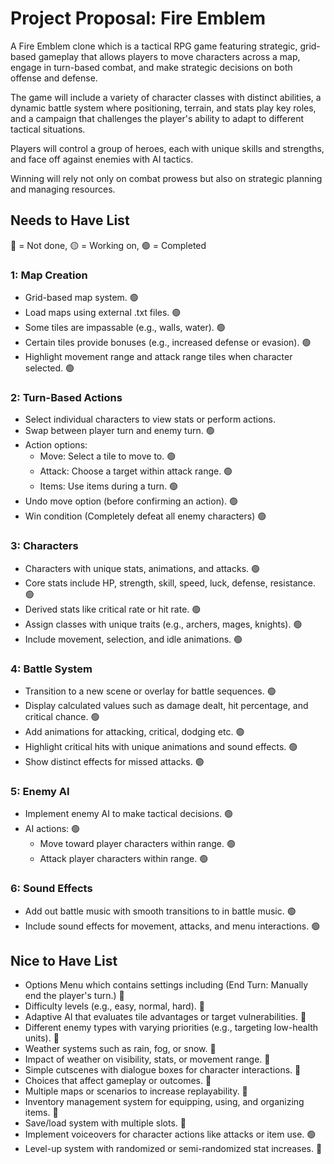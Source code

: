 # Project Proposal: Fire Emblem 
A Fire Emblem clone which is a tactical RPG game featuring strategic, grid-based gameplay that allows players to move characters across a map, engage in turn-based combat, and make strategic decisions on both offense and defense. 

The game will include a variety of character classes with distinct abilities, a dynamic battle system where positioning, terrain, and stats play key roles, and a campaign that challenges the player's ability to adapt to different tactical situations. 

Players will control a group of heroes, each with unique skills and strengths, and face off against enemies with AI tactics. 

Winning will rely not only on combat prowess but also on strategic planning and managing resources.

## Needs to Have List
🔴 = Not done, 🟡 = Working on, 🟢 = Completed

### 1: Map Creation
- Grid-based map system. 🟢
- Load maps using external .txt files. 🟢
- Some tiles are impassable (e.g., walls, water). 🟢
- Certain tiles provide bonuses (e.g., increased defense or evasion). 🟢
- Highlight movement range and attack range tiles when character selected. 🟢

### 2: Turn-Based Actions
- Select individual characters to view stats or perform actions. 
- Swap between player turn and enemy turn. 🟢
- Action options: 
  - Move: Select a tile to move to. 🟢
  - Attack: Choose a target within attack range. 🟢
  - Items: Use items during a turn. 🟢
- Undo move option (before confirming an action). 🟢
- Win condition (Completely defeat all enemy characters) 🟢

### 3: Characters
- Characters with unique stats, animations, and attacks. 🟢
- Core stats include HP, strength, skill, speed, luck, defense, resistance. 🟢
- Derived stats like critical rate or hit rate. 🟢
- Assign classes with unique traits (e.g., archers, mages, knights). 🟢
- Include movement, selection, and idle animations. 🟢

### 4: Battle System
- Transition to a new scene or overlay for battle sequences. 🟢
- Display calculated values such as damage dealt, hit percentage, and critical chance. 🟢
- Add animations for attacking, critical, dodging etc. 🟢
- Highlight critical hits with unique animations and sound effects. 🟢
- Show distinct effects for missed attacks. 🟢

### 5: Enemy AI
- Implement enemy AI to make tactical decisions. 🟢
- AI actions: 🟢
  - Move toward player characters within range. 🟢
  - Attack player characters within range. 🟢

### 6: Sound Effects
- Add out battle music with smooth transitions to in battle music. 🟢
- Include sound effects for movement, attacks, and menu interactions. 🟢

## Nice to Have List
- Options Menu which contains settings including (End Turn: Manually end the player's turn.) 🔴
- Difficulty levels (e.g., easy, normal, hard). 🔴
- Adaptive AI that evaluates tile advantages or target vulnerabilities. 🔴
- Different enemy types with varying priorities (e.g., targeting low-health units). 🔴
- Weather systems such as rain, fog, or snow. 🔴
- Impact of weather on visibility, stats, or movement range. 🔴
- Simple cutscenes with dialogue boxes for character interactions. 🔴
- Choices that affect gameplay or outcomes. 🔴
- Multiple maps or scenarios to increase replayability. 🔴
- Inventory management system for equipping, using, and organizing items. 🔴
- Save/load system with multiple slots. 🔴
- Implement voiceovers for character actions like attacks or item use. 🟢
- Level-up system with randomized or semi-randomized stat increases. 🔴